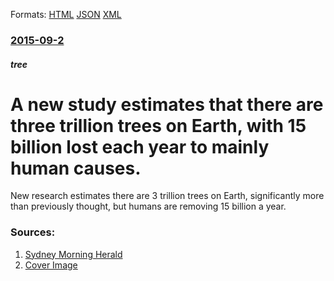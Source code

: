 
Formats: [HTML](/news/2015/09/2/a-new-study-estimates-that-there-are-three-trillion-trees-on-earth-with-15-billion-lost-each-year-to-mainly-human-causes.html)  [JSON](/news/2015/09/2/a-new-study-estimates-that-there-are-three-trillion-trees-on-earth-with-15-billion-lost-each-year-to-mainly-human-causes.json)  [XML](/news/2015/09/2/a-new-study-estimates-that-there-are-three-trillion-trees-on-earth-with-15-billion-lost-each-year-to-mainly-human-causes.xml)  

### [2015-09-2](/news/2015/09/2/index.md)

##### tree
# A new study estimates that there are three trillion trees on Earth, with 15 billion lost each year to mainly human causes. 

New research estimates there are 3 trillion trees on Earth, significantly more than previously thought, but humans are removing 15 billion a year.


### Sources:

1. [Sydney Morning Herald](http://www.smh.com.au/environment/earth-home-to-three-trillion-trees-but-many-are-many-disappearing-every-year-20150902-gjdcvf.html)
1. [Cover Image](http://www.smh.com.au/content/dam/images/g/h/g/3/9/4/image.related.articleLeadwide.620x349.gjdcvf.png/1441251354926.jpg)
